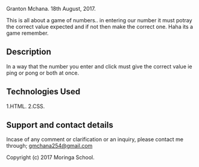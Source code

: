 Granton Mchana. 18th August, 2017.

This is all about a game of numbers.. in entering our number it must potray the correct value expected and if not then make the correct one. Haha its a game remember.

## Description

In a way that the number you enter and click must give the correct value ie ping or pong or both at once.

## Technologies Used

1.HTML.
2.CSS.



## Support and contact details
Incase of any comment or clarification or an inquiry, please contact me through; gmchana254@gmail.com

Copyright (c) 2017 Moringa School.
